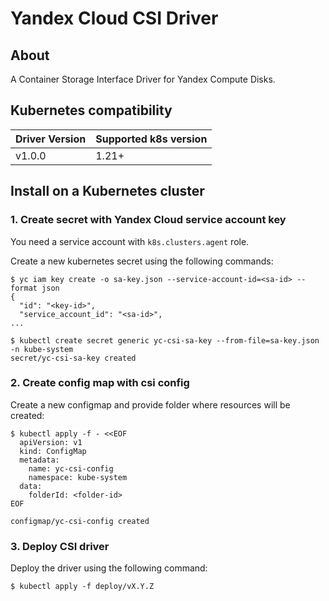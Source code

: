 # Yandex Cloud CSI Driver

## About
A Container Storage Interface Driver for Yandex Compute Disks.

## Kubernetes compatibility

| Driver Version | Supported k8s version |
|----------------|-----------------------|
| v1.0.0         | 1.21+                 |

## Install on a Kubernetes cluster

### 1. Create secret with Yandex Cloud service account key
You need a service account with `k8s.clusters.agent` role.

Create a new kubernetes secret using the following commands:

```
$ yc iam key create -o sa-key.json --service-account-id=<sa-id> --format json 
{
  "id": "<key-id>",
  "service_account_id": "<sa-id>",
...

$ kubectl create secret generic yc-csi-sa-key --from-file=sa-key.json -n kube-system
secret/yc-csi-sa-key created
```

### 2. Create config map with csi config
Create a new configmap and provide folder where resources will be created:

```
$ kubectl apply -f - <<EOF
  apiVersion: v1
  kind: ConfigMap
  metadata:
    name: yc-csi-config
    namespace: kube-system
  data:
    folderId: <folder-id>
EOF

configmap/yc-csi-config created
```

### 3. Deploy CSI driver
Deploy the driver using the following command:

```
$ kubectl apply -f deploy/vX.Y.Z
```